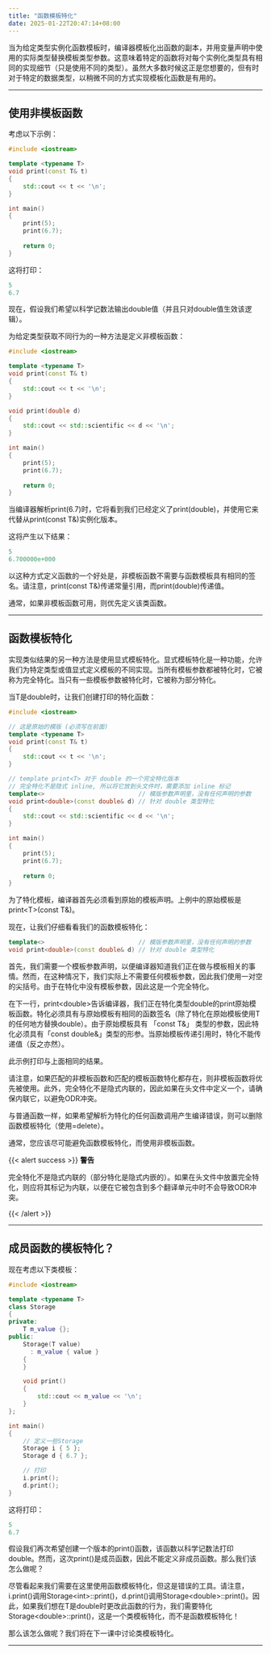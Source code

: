 ```yaml
---
title: "函数模板特化"
date: 2025-01-22T20:47:14+08:00
---
```


当为给定类型实例化函数模板时，编译器模板化出函数的副本，并用变量声明中使用的实际类型替换模板类型参数。这意味着特定的函数将对每个实例化类型具有相同的实现细节（只是使用不同的类型）。虽然大多数时候这正是您想要的，但有时对于特定的数据类型，以稍微不同的方式实现模板化函数是有用的。

***
## 使用非模板函数

考虑以下示例：

```C++
#include <iostream>

template <typename T>
void print(const T& t)
{
    std::cout << t << '\n';
}

int main()
{
    print(5);
    print(6.7);
    
    return 0;
}
```

这将打印：

```C++
5
6.7
```

现在，假设我们希望以科学记数法输出double值（并且只对double值生效该逻辑）。

为给定类型获取不同行为的一种方法是定义非模板函数：

```C++
#include <iostream>

template <typename T>
void print(const T& t)
{
    std::cout << t << '\n';
}

void print(double d)
{
    std::cout << std::scientific << d << '\n';
}

int main()
{
    print(5);
    print(6.7);
    
    return 0;
}
```

当编译器解析print(6.7)时，它将看到我们已经定义了print(double)，并使用它来代替从print(const T&)实例化版本。

这将产生以下结果：

```C++
5
6.700000e+000
```

以这种方式定义函数的一个好处是，非模板函数不需要与函数模板具有相同的签名。请注意，print(const T&)传递常量引用，而print(double)传递值。

通常，如果非模板函数可用，则优先定义该类函数。

***
## 函数模板特化

实现类似结果的另一种方法是使用显式模板特化。显式模板特化是一种功能，允许我们为特定类型或值显式定义模板的不同实现。当所有模板参数都被特化时，它被称为完全特化。当只有一些模板参数被特化时，它被称为部分特化。

当T是double时，让我们创建打印的特化函数：

```C++
#include <iostream>

// 这是原始的模版 (必须写在前面)
template <typename T>
void print(const T& t)
{
    std::cout << t << '\n';
}

// template print<T> 对于 double 的一个完全特化版本
// 完全特化不是隐式 inline, 所以将它放到头文件时，需要添加 inline 标记
template<>                          // 模版参数声明里，没有任何声明的参数
void print<double>(const double& d) // 针对 double 类型特化
{
    std::cout << std::scientific << d << '\n'; 
}

int main()
{
    print(5);
    print(6.7);
    
    return 0;
}
```

为了特化模板，编译器首先必须看到原始的模板声明。上例中的原始模板是print\<T\>(const T&)。

现在，让我们仔细看看我们的函数模板特化：

```C++
template<>                          // 模版参数声明里，没有任何声明的参数
void print<double>(const double& d) // 针对 double 类型特化
```

首先，我们需要一个模板参数声明，以便编译器知道我们正在做与模板相关的事情。然而，在这种情况下，我们实际上不需要任何模板参数，因此我们使用一对空的尖括号。由于在特化中没有模板参数，因此这是一个完全特化。

在下一行，print\<double\>告诉编译器，我们正在特化类型double的print原始模板函数。特化必须具有与原始模板有相同的函数签名（除了特化在原始模板使用T的任何地方替换double）。由于原始模板具有 「const T&」 类型的参数，因此特化必须具有「const double&」类型的形参。当原始模板传递引用时，特化不能传递值（反之亦然）。

此示例打印与上面相同的结果。

请注意，如果匹配的非模板函数和匹配的模板函数特化都存在，则非模板函数将优先被使用。此外，完全特化不是隐式内联的，因此如果在头文件中定义一个，请确保内联它，以避免ODR冲突。

与普通函数一样，如果希望解析为特化的任何函数调用产生编译错误，则可以删除函数模板特化（使用=delete）。

通常，您应该尽可能避免函数模板特化，而使用非模板函数。

{{< alert success >}}
**警告**

完全特化不是隐式内联的（部分特化是隐式内嵌的）。如果在头文件中放置完全特化，则应将其标记为内联，以便在它被包含到多个翻译单元中时不会导致ODR冲突。

{{< /alert >}}

***
## 成员函数的模板特化？

现在考虑以下类模板：

```C++
#include <iostream>

template <typename T>
class Storage
{
private:
    T m_value {};
public:
    Storage(T value)
      : m_value { value }
    {
    }

    void print()
    {
        std::cout << m_value << '\n';
    }
};

int main()
{
    // 定义一些Storage
    Storage i { 5 };
    Storage d { 6.7 };

    // 打印
    i.print();
    d.print();
}
```

这将打印：

```C++
5
6.7
```

假设我们再次希望创建一个版本的print()函数，该函数以科学记数法打印double。然而，这次print()是成员函数，因此不能定义非成员函数。那么我们该怎么做呢？

尽管看起来我们需要在这里使用函数模板特化，但这是错误的工具。请注意，i.print()调用Storage\<int\>::print()，d.print()调用Storage\<double\>::print()。因此，如果我们想在T是double时更改此函数的行为，我们需要特化Storage\<double\>::print()，这是一个类模板特化，而不是函数模板特化！

那么该怎么做呢？我们将在下一课中讨论类模板特化。

***